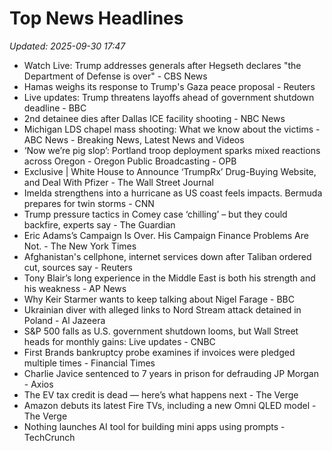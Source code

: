 # Top News Headlines

_Updated: 2025-09-30 17:47_

- Watch Live: Trump addresses generals after Hegseth declares "the Department of Defense is over" - CBS News
- Hamas weighs its response to Trump's Gaza peace proposal - Reuters
- Live updates: Trump threatens layoffs ahead of government shutdown deadline - BBC
- 2nd detainee dies after Dallas ICE facility shooting - NBC News
- Michigan LDS chapel mass shooting: What we know about the victims - ABC News - Breaking News, Latest News and Videos
- ‘Now we’re pig slop’: Portland troop deployment sparks mixed reactions across Oregon - Oregon Public Broadcasting - OPB
- Exclusive | White House to Announce ‘TrumpRx’ Drug-Buying Website, and Deal With Pfizer - The Wall Street Journal
- Imelda strengthens into a hurricane as US coast feels impacts. Bermuda prepares for twin storms - CNN
- Trump pressure tactics in Comey case ‘chilling’ – but they could backfire, experts say - The Guardian
- Eric Adams’s Campaign Is Over. His Campaign Finance Problems Are Not. - The New York Times
- Afghanistan's cellphone, internet services down after Taliban ordered cut, sources say - Reuters
- Tony Blair’s long experience in the Middle East is both his strength and his weakness - AP News
- Why Keir Starmer wants to keep talking about Nigel Farage - BBC
- Ukrainian diver with alleged links to Nord Stream attack detained in Poland - Al Jazeera
- S&P 500 falls as U.S. government shutdown looms, but Wall Street heads for monthly gains: Live updates - CNBC
- First Brands bankruptcy probe examines if invoices were pledged multiple times - Financial Times
- Charlie Javice sentenced to 7 years in prison for defrauding JP Morgan - Axios
- The EV tax credit is dead — here’s what happens next - The Verge
- Amazon debuts its latest Fire TVs, including a new Omni QLED model - The Verge
- Nothing launches AI tool for building mini apps using prompts - TechCrunch